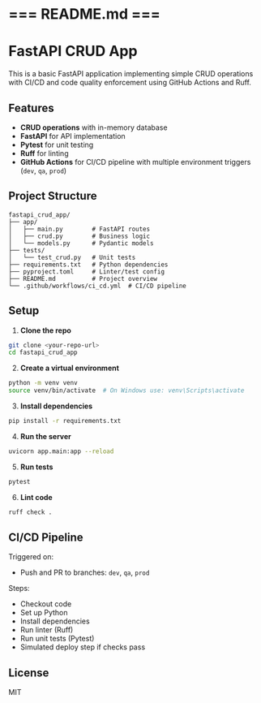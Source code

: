# === README.md ===
# FastAPI CRUD App

This is a basic FastAPI application implementing simple CRUD operations with CI/CD and code quality enforcement using GitHub Actions and Ruff.

## Features
- **CRUD operations** with in-memory database
- **FastAPI** for API implementation
- **Pytest** for unit testing
- **Ruff** for linting
- **GitHub Actions** for CI/CD pipeline with multiple environment triggers (`dev`, `qa`, `prod`)

## Project Structure
```
fastapi_crud_app/
├── app/
│   ├── main.py        # FastAPI routes
│   ├── crud.py        # Business logic
│   └── models.py      # Pydantic models
├── tests/
│   └── test_crud.py   # Unit tests
├── requirements.txt   # Python dependencies
├── pyproject.toml     # Linter/test config
├── README.md          # Project overview
└── .github/workflows/ci_cd.yml  # CI/CD pipeline
```

## Setup
1. **Clone the repo**
```bash
git clone <your-repo-url>
cd fastapi_crud_app
```

2. **Create a virtual environment**
```bash
python -m venv venv
source venv/bin/activate  # On Windows use: venv\Scripts\activate
```

3. **Install dependencies**
```bash
pip install -r requirements.txt
```

4. **Run the server**
```bash
uvicorn app.main:app --reload
```

5. **Run tests**
```bash
pytest
```

6. **Lint code**
```bash
ruff check .
```

## CI/CD Pipeline
Triggered on:
- Push and PR to branches: `dev`, `qa`, `prod`

Steps:
- Checkout code
- Set up Python
- Install dependencies
- Run linter (Ruff)
- Run unit tests (Pytest)
- Simulated deploy step if checks pass

## License
MIT